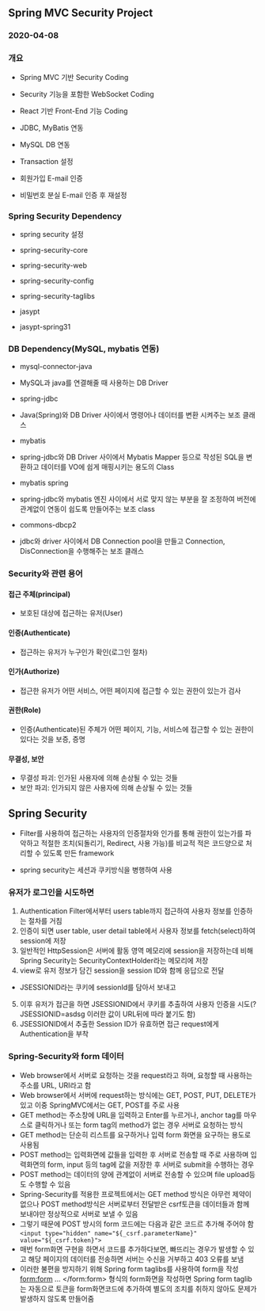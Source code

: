## Spring MVC Security Project
### 2020-04-08


### 개요
* Spring MVC 기반 Security Coding
* Security 기능을 포함한 WebSocket Coding
* React 기반 Front-End 기능 Coding


* JDBC, MyBatis 연동
* MySQL DB 연동
* Transaction 설정
* 회원가입 E-mail 인증
* 비밀번호 분실 E-mail 인증 후 재설정



### Spring Security Dependency

* spring security 설정

* spring-security-core
* spring-security-web
* spring-security-config
* spring-security-taglibs

* jasypt
* jasypt-spring31

### DB Dependency(MySQL, mybatis 연동)

* mysql-connector-java
- MySQL과 java를 연결해줄 때 사용하는 DB Driver
* spring-jdbc
- Java(Spring)와 DB Driver 사이에서 명령어나 데이터를 변환 시켜주는 보조 클래스
* mybatis
- spring-jdbc와 DB Driver 사이에서 Mybatis Mapper 등으로 작성된 SQL을 변환하고 데이터를 VO에 쉽게 매핑시키는 용도의 Class
* mybatis spring
- spring-jdbc와 mybatis 엔진 사이에서 서로 맞지 않는 부분을 잘 조정하여 버전에 관계없이 연동이 쉽도록 만들어주는 보조 class
* commons-dbcp2
- jdbc와 driver 사이에서 DB Connection pool을 만들고 Connection, DisConnection을 수행해주는 보조 클래스


### Security와 관련 용어

#### 접근 주체(principal)
* 보호된 대상에 접근하는 유저(User)

#### 인증(Authenticate)
* 접근하는 유저가 누구인가 확인(로그인 절차)

#### 인가(Authorize)
* 접근한 유저가 어떤 서비스, 어떤 페이지에 접근할 수 있는 권한이 있는가 검사

#### 권한(Role)
* 인증(Authenticate)된 주체가 어떤 페이지, 기능, 서비스에 접근할 수 있는 권한이 있다는 것을 보증, 증명

#### 무결성, 보안
* 무결성 파괴: 인가된 사용자에 의해 손상될 수 있는 것들
* 보안 파괴: 인가되지 않은 사용자에 의해 손상될 수 있는 것들

## Spring Security
* Filter를 사용하여 접근하는 사용자의 인증절차와 인가를 통해 권한이 있는가를 파악하고 적절한 조치(되돌리기, Redirect, 사용 가능)를 비교적 적은 코드양으로 처리할 수 있도록 만든 framework

* spring security는 세션과 쿠키방식을 병행하여 사용

### 유저가 로그인을 시도하면
1. Authentication Filter에서부터 users table까지 접근하여 사용자 정보를 인증하는 절차를 거침
2. 인증이 되면 user table, user detail table에서 사용자 정보를 fetch(select)하여 session에 저장
3. 일반적인 HttpSession은 서버에 활동 영역 메모리에 session을 저장하는데 비해 Spring Security는 SecurityContextHolder라는 메모리에 저장
4. view로 유저 정보가 담긴 session을 session ID와 함께 응답으로 전달
* JSESSIONID라는 쿠키에 sessionId를 담아서 보내고
5. 이후 유저가 접근을 하면 JSESSIONID에서 쿠키를 추출하여 사용자 인증을 시도(?JSESSIONID=asdsg 이러한 값이 URL뒤에 따라 붙기도 함)
6. JSESSIONID에서 추출한 Session ID가 유효하면 접근 request에게 Authentication을 부착


### Spring-Security와 form 데이터
* Web browser에서 서버로 요청하는 것을 request라고 하며, 요청할 때 사용하는 주소를 URL, URI라고 함
* Web browser에서 서버에 request하는 방식에는 GET, POST, PUT, DELETE가 있고 이중 SpringMVC에서는 GET, POST를 주로 사용
* GET method는 주소창에 URL을 입력하고 Enter를 누르거나, anchor tag를 마우스로 클릭하거나 또는 form tag의 method가 없는 경우  서버로 요청하는 방식
* GET method는 단순히 리스트를 요구하거나 입력 form 화면을 요구하는 용도로 사용됨
* POST method는 입력화면에 값들을 입력한 후 서버로 전송할 때 주로 사용하며 입력화면의
form, input 등의 tag에 값을 저장한 후 서버로 submit을 수행하는 경우
* POST method는 데이터의 양에 관계없이 서버로 전송할 수 있으며 file upload등도 수행할 수 있음
* Spring-Security를 적용한 프로젝트에서는 GET method 방식은 아무런 제약이 없으나
POST method방식은 서버로부터 전달받은 csrf토큰을 데이터들과 함께 보내야만 정상적으로 서버로 보낼 수 있음 
* 그렇기 때문에 POST 방시의 form 코드에는 다음과 같은 코드르 추가해 주어야 함
`<input type="hidden" name="${_csrf.parameterName}" value="${_csrf.token}">`
* 매번 form화면 구현을 하면서 코드를 추가하다보면, 빠뜨리는 경우가 발생할 수 있고 해당 페이지의 데이터를 전송하면 서버는 수신을 거부하고 403 오류를 보냄
* 이러한 불편을 방지하기 위해 Spring form taglibs를 사용하여 form을 작성
<form:form> ... </form:form> 형식의 form화면을 작성하면 Spring form taglib는 자동으로 토큰을 form화면코드에 추가하여 별도의 조치를 취하지 않아도 문제가 발생하지 않도록 만들어줌